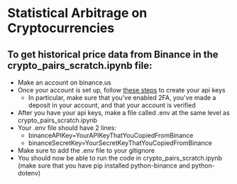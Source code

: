 # Statistical Arbitrage on Cryptocurrencies

## To get historical price data from Binance in the crypto_pairs_scratch.ipynb file:
- Make an account on binance.us
- Once your account is set up, follow [these steps](https://www.binance.com/en/support/faq/how-to-create-api-keys-on-binance-360002502072) to create your api keys
    - In particular, make sure that you've enabled 2FA, you've made a deposit in your account, and that your account is verified
- After you have your api keys, make a file called .env at the same level as crypto_pairs_scratch.ipynb
- Your .env file should have 2 lines:
    - binanceAPIKey=YourAPIKeyThatYouCopiedFromBinance
    - binanceSecretKey=YourSecretKeyThatYouCopiedFromBinance
- Make sure to add the .env file to your gitignore
- You should now be able to run the code in crypto_pairs_scratch.ipynb (make sure that you have pip installed python-binance and python-dotenv)